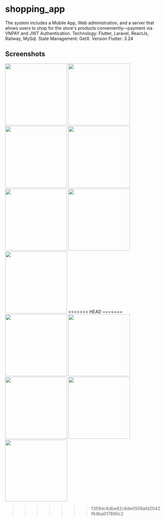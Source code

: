 # shopping_app
The system includes a Mobile App, Web administration, and a server that allows users to shop for the store's products conveniently—payment via VNPAY and JWT Authentication.
Technology: Flutter, Laravel, ReactJs, Railway, MySql.
State Management: GetX.
Version Flutter: 3.24
## Screenshots
<img src="https://github.com/user-attachments/assets/b76c006f-34b5-4f2e-96b1-c212085ab93e" width="200" />
<img src="https://github.com/user-attachments/assets/0d5f1504-741c-4ed3-b904-79ea677077bd" width="200" />
<img src="https://github.com/user-attachments/assets/5180bc37-2ebc-4a68-a0ae-22f2487ca1ed" width="200" />
<img src="https://github.com/user-attachments/assets/8afb91ce-c49d-4ce0-86a3-4feb6bb17703" width="200" />
<img src="https://github.com/user-attachments/assets/41233f74-1105-4c0d-ac29-6d190571d9f0" width="200" />
<img src="https://github.com/user-attachments/assets/2c28dc61-92ee-4862-8c8b-9cc223af3b69" width="200" />
<img src="https://github.com/user-attachments/assets/ea6bbd4d-8092-4fad-94a4-0f65eb213b63" width="200" />
<<<<<<< HEAD
=======
<img src="https://github.com/user-attachments/assets/a103e53d-5383-4bec-a5c6-7f83a1871698" width="200" />
<img src="https://github.com/user-attachments/assets/c2200af1-5d35-44bc-8616-f00f1d414a54" width="200" />
<img src="https://github.com/user-attachments/assets/94df3a03-e995-448e-bd3a-6095b7864eb0" width="200" />
<img src="https://github.com/user-attachments/assets/f7a1ec55-2681-4763-ba69-4b4e842eee83" width="200" />
<img src="https://github.com/user-attachments/assets/848d1a4b-42ae-4b6b-9ae7-714adb6c3a5e" width="200" />


>>>>>>> 1359dc6dbe82c6de0509afd2042f64ba017890c2

